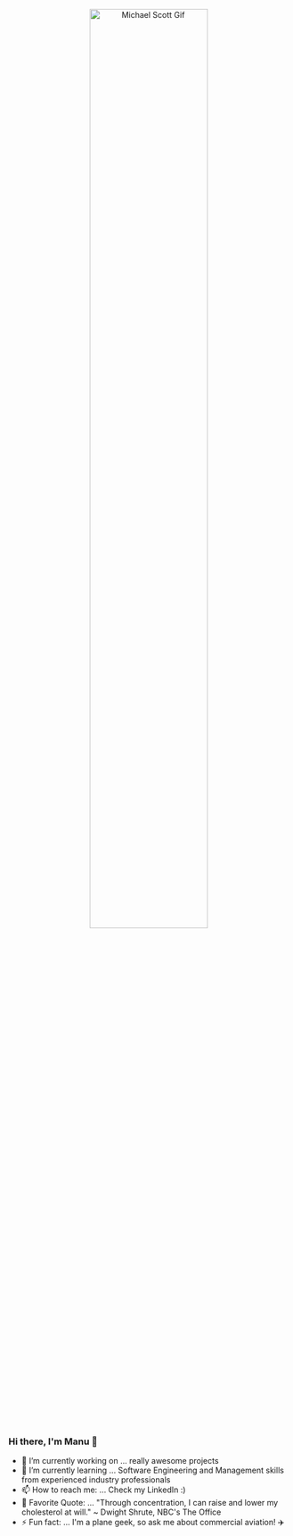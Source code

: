 
<p align="center">
  <img src="https://media.giphy.com/media/xMGh0bajSyNdC/giphy.gif" alt="Michael Scott Gif" width="65%"/>
</p>

### Hi there, I'm Manu 👋

- 🔭 I’m currently working on ... really awesome projects
- 🌱 I’m currently learning ... Software Engineering and Management skills from experienced industry professionals
- 📫 How to reach me: ... Check my LinkedIn :)
- 💬 Favorite Quote: ... "Through concentration, I can raise and lower my cholesterol at will." ~ Dwight Shrute, NBC's The Office
- ⚡ Fun fact: ... I'm a plane geek, so ask me about commercial aviation! ✈️

